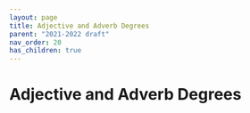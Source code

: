 ```yaml
---
layout: page
title: Adjective and Adverb Degrees
parent: "2021-2022 draft"
nav_order: 20
has_children: true
---
```


# Adjective and Adverb Degrees
